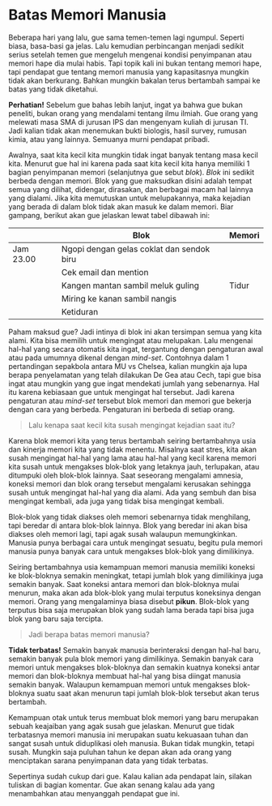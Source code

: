 # Batas Memori Manusia

Beberapa hari yang lalu, gue sama temen-temen lagi ngumpul. Seperti biasa, basa-basi ga jelas. Lalu kemudian perbincangan menjadi sedikit serius setelah temen gue mengeluh mengenai kondisi penyimpanan atau memori hape dia mulai habis. Tapi topik kali ini bukan tentang memori hape, tapi pendapat gue tentang memori manusia yang kapasitasnya mungkin tidak akan berkurang. Bahkan mungkin bakalan terus bertambah sampai ke batas yang tidak diketahui.

**Perhatian!** Sebelum gue bahas lebih lanjut, ingat ya bahwa gue bukan peneliti, bukan orang yang mendalami tentang ilmu ilmiah. Gue orang yang melewati masa SMA di jurusan IPS dan mengenyam kuliah di jurusan TI. Jadi kalian tidak akan menemukan bukti biologis, hasil survey, rumusan kimia, atau yang lainnya. Semuanya murni pendapat pribadi.

Awalnya, saat kita kecil kita mungkin tidak ingat banyak tentang masa kecil kita. Menurut gue hal ini karena pada saat kita kecil kita hanya memiliki 1 bagian penyimpanan memori (selanjutnya gue sebut *blok*). *Blok* ini sedikit berbeda dengan memori. Blok yang gue maksudkan disini adalah tempat semua yang dilihat, didengar, dirasakan, dan berbagai macam hal lainnya yang dialami. Jika kita memutuskan untuk melupakannya, maka kejadian yang berada di dalam blok tidak akan masuk ke dalam memori. Biar gampang, berikut akan gue jelaskan lewat tabel dibawah ini:

|           | Blok                                       | Memori     |
|-----------|--------------------------------------------|------------|
| Jam 23.00 | Ngopi dengan gelas coklat dan sendok biru  |            |
|           | Cek email dan mention                      |            |
|           | Kangen mantan sambil meluk guling          | Tidur      |
|           | Miring ke kanan sambil nangis              |            |
|           | Ketiduran                                  |            |

Paham maksud gue? Jadi intinya di blok ini akan tersimpan semua yang kita alami. Kita bisa memilih untuk mengingat atau melupakan. Lalu mengenai hal-hal yang secara otomatis kita ingat, tergantung dengan pengaturan awal atau pada umumnya dikenal dengan *mind-set*. Contohnya dalam 1 pertandingan sepakbola antara MU vs Chelsea, kalian mungkin aja lupa berapa penyelamatan yang telah dilakukan De Gea atau Cech, tapi gue bisa ingat atau mungkin yang gue ingat mendekati jumlah yang sebenarnya. Hal itu karena kebiasaan gue untuk mengingat hal tersebut. Jadi karena pengaturan atau *mind-set* tersebut blok memori dan memori gue bekerja dengan cara yang berbeda. Pengaturan ini berbeda di setiap orang.  

> Lalu kenapa saat kecil kita susah mengingat kejadian saat itu?

Karena blok memori kita yang terus bertambah seiring bertambahnya usia dan kinerja memori kita yang tidak menentu. Misalnya saat stres, kita akan susah mengingat hal-hal yang lama atau hal-hal yang kecil karena memori kita susah untuk mengakses blok-blok yang letaknya jauh, terlupakan, atau ditumpuki oleh blok-blok lainnya. Saat seseorang mengalami amnesia, koneksi memori dan blok orang tersebut mengalami kerusakan sehingga susah untuk mengingat hal-hal yang dia alami. Ada yang sembuh dan bisa mengingat kembali, ada juga yang tidak bisa mengingat kembali.

Blok-blok yang tidak diakses oleh memori sebenarnya tidak menghilang, tapi beredar di antara blok-blok lainnya. Blok yang beredar ini akan bisa diakses oleh memori lagi, tapi agak susah walaupun memungkinkan. Manusia punya berbagai cara untuk mengingat sesuatu, begitu pula memori manusia punya banyak cara untuk mengakses blok-blok yang dimilikinya.

Seiring bertambahnya usia kemampuan memori manusia memiliki koneksi ke blok-bloknya semakin meningkat, tetapi jumlah blok yang dimilikinya juga semakin banyak. Saat koneksi antara memori dan blok-bloknya mulai menurun, maka akan ada blok-blok yang mulai terputus koneksinya dengan memori. Orang yang mengalaminya biasa disebut **pikun**. Blok-blok yang terputus bisa saja merupakan blok yang sudah lama berada tapi bisa juga blok yang baru saja tercipta.

> Jadi berapa batas memori manusia?

**Tidak terbatas!** Semakin banyak manusia berinteraksi dengan hal-hal baru, semakin banyak pula blok memori yang dimilikinya. Semakin banyak cara memori untuk mengakses blok-bloknya dan semakin kuatnya koneksi antar memori dan blok-bloknya membuat hal-hal yang bisa diingat manusia semakin banyak. Walaupun kemampuan memori untuk mengakses blok-bloknya suatu saat akan menurun tapi jumlah blok-blok tersebut akan terus bertambah.

Kemampuan otak untuk terus membuat blok memori yang baru merupakan sebuah keajaiban yang agak susah gue jelaskan. Menurut gue tidak terbatasnya memori manusia ini merupakan suatu kekuasaan tuhan dan sangat susah untuk diduplikasi oleh manusia. Bukan tidak mungkin, tetapi susah. Mungkin saja puluhan tahun ke depan akan ada orang yang menciptakan sarana penyimpanan data yang tidak terbatas.

Sepertinya sudah cukup dari gue. Kalau kalian ada pendapat lain, silakan tuliskan di bagian komentar. Gue akan senang kalau ada yang menambahkan atau menyanggah pendapat gue ini.

